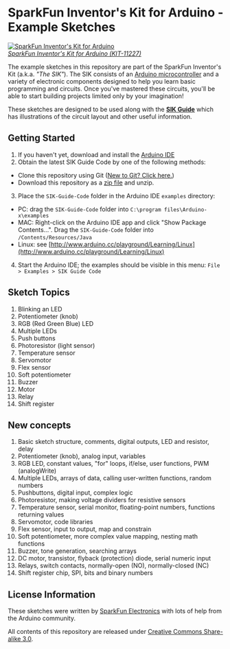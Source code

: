 SparkFun Inventor's Kit for Arduino - Example Sketches
======================================================

[![SparkFun Inventor's Kit for Arduino](https://dlnmh9ip6v2uc.cloudfront.net/images/products/1/1/2/2/7/SIK_Update_no_Overlays_medium.jpg)  
*SparkFun Inventor's Kit for Arduino (KIT-11227)*](https://www.sparkfun.com/products/)

The example sketches in this repository are part of the SparkFun Inventor's Kit (a.k.a. *"The SIK"*). The SIK consists of an [Arduino microcontroller](http://www.arduino.com) and a variety of electronic components designed to help you learn basic programming and circuits. Once you've mastered these circuits, you'll be able to start building projects limited only by your imagination!

These sketches are designed to be used along with the [**SIK Guide**](http://dlnmh9ip6v2uc.cloudfront.net/datasheets/Kits/SFE03-0012-SIK.Guide-300dpi-01.pdf) which has illustrations of the circuit layout and other useful information.

Getting Started
---------------

1. If you haven't yet, download and install the [Arduino IDE](http://arduino.cc/en/Main/Software)
2. Obtain the latest SIK Guide Code by one of the following methods:
 * Clone this repository using Git ([New to Git? Click here.](https://help.github.com/articles/set-up-git))
 * Download this repository as a [zip file](https://github.com/sparkfun/SIK-Guide-Code/archive/master.zip) and unzip.
3. Place the `SIK-Guide-Code` folder in the Arduino IDE `examples` directory:
 * PC: drag the `SIK-Guide-Code` folder into `C:\program files\Arduino-x\examples`
 * MAC: Right-click on the Arduino IDE app and click "Show Package Contents...". Drag the `SIK-Guide-Code` folder into `/Contents/Resources/Java`
 * Linux: see [http://www.arduino.cc/playground/Learning/Linux](http://www.arduino.cc/playground/Learning/Linux)
4. Start the Arduino IDE; the examples should be visible in this menu: `File > Examples > SIK Guide Code`

Sketch Topics
-------------

1.  Blinking an LED
2.  Potentiometer (knob)
3.  RGB (Red Green Blue) LED
4.  Multiple LEDs
5.  Push buttons
6.  Photoresistor (light sensor)
7.  Temperature sensor
8.  Servomotor
9.  Flex sensor
10. Soft potentiometer
11. Buzzer
12. Motor
13. Relay
14. Shift register

New concepts
------------

1.  Basic sketch structure, comments, digital outputs, LED and resistor, delay
2.  Potentiometer (knob), analog input, variables
3.  RGB LED, constant values, "for" loops, if/else, user functions, PWM (analogWrite)
4.  Multiple LEDs, arrays of data, calling user-written functions, random numbers
5.  Pushbuttons, digital input, complex logic
6.  Photoresistor, making voltage dividers for resistive sensors
7.  Temperature sensor, serial monitor, floating-point numbers, functions returning values
8.  Servomotor, code libraries
9.  Flex sensor, input to output, map and constrain
10. Soft potentiometer, more complex value mapping, nesting math functions
11. Buzzer, tone generation, searching arrays
12. DC motor, transistor, flyback (protection) diode, serial numeric input
13. Relays, switch contacts, normally-open (NO), normally-closed (NC)
14. Shift register chip, SPI, bits and binary numbers

License Information
-------------------

These sketches were written by [SparkFun Electronics](https://www.sparkfun.com) with lots of help from the Arduino community.

All contents of this repository are released under [Creative Commons Share-alike 3.0](http://creativecommons.org/licenses/by-sa/3.0/).
